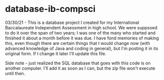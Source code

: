 # database-ib-compsci

03/30/21 - This is a database project I created for my International Baccalaureate Independent Assessment in high school. We were suppsoed to do it over the span of two years; I was one of the many who started and finished it about a month before it was due. I have fond memories of making this, even though there are certain things that I would change now (with advanced knowledge of Java and coding in general), but I'm posting it in its original form. If I change it later I'll update this file.

Side note - just realized the SQL database that goes with this code is on another computer. I'll add it as soon as I can, but the zip file won't execute until then.
